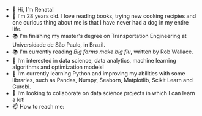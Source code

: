 - 👋 Hi, I’m Renata!
- 🙆 I'm 28 years old. I love reading books, trying new cooking recipies and one curious thing about me is that I have never had a dog in my entire life.
- 📚 I'm finishing my master's degree on Transportation Engineering at Universidade de São Paulo, in Brazil.
- 📚 I'm currently reading *Big farms make big flu*, written by Rob Wallace.
- 👀 I’m interested in data science, data analytics, machine learning algorithms and optimization models!
- 🌱 I’m currently learning Python and improving my abilities with some libraries, such as Pandas, Numpy, Seaborn, Matplotlib, Scikit Learn and Gurobi.
- 💞️ I’m looking to collaborate on data science projects in which I can learn a lot!
- 📫 How to reach me: 

<!---
r-akemii/r-akemii is a ✨ special ✨ repository because its `README.md` (this file) appears on your GitHub profile.
You can click the Preview link to take a look at your changes.
--->
